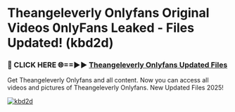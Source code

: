 # Theangeleverly Onlyfans Original Videos 0nlyFans Leaked - Files Updated! (kbd2d)

<h3>🔴 CLICK HERE 🌐==►► <a href="https://tinyurl.com/ehrbuxhb" rel="nofollow">Theangeleverly Onlyfans Updated Files</a></h3>

Get Theangeleverly Onlyfans and all content. Now you can access all videos and pictures of Theangeleverly Onlyfans. New Updated Files 2025!

[![kbd2d](https://i.imgur.com/lVYEuWS.gif)](https://tinyurl.com/ehrbuxhb)
